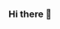 ### Hi there 👋

<!--
**amitkain7/amitkain7** is a ✨ _special_ ✨ repository because its `README.md` (this file) appears on your GitHub profile.

Here are some ideas to get you started:
- I'm amit kaintura
- 🔭 I’m currently studying solidity 
- 🌱 I’m currently learning Blockchain
- 👯 I’m looking to collaborate on blockcain project
- 🤔 I’m looking for help with ...
- 💬 Ask me about ... blockchain stuff

-->
